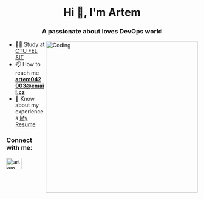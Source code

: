 <h1 align="center">Hi 👋, I'm Artem</h1>
<h3 align="center">A passionate about loves DevOps world</h3>
<img align="right" alt="Coding" width="400" src="https://media.istockphoto.com/id/1161702497/vector/team-of-programmer-concept-with-devops-software-development-practices-methodology-vector.jpg?s=612x612&w=0&k=20&c=5cqLQaudaYaXv3OdYQHjt-F-LhcuOiBhXWtHLMwj4PU=">

- 👨‍🎓 Study at [CTU FEL SIT](https://sit.fel.cvut.cz/)
- 📫 How to reach me **artem042003@email.cz**
- 📄 Know about my experiences [My Resume](https://docs.google.com/document/d/1gHSmBJmfDoBq_UM0pZlGY_SIrMDzkq9VC6-K2w250KE/edit?usp=drive_link)


<h3 align="left">Connect with me:</h3>
<p align="left">
<a href="https://linkedin.com/in/artem-aivazian-a18414261" target="blank"><img align="center" src="https://raw.githubusercontent.com/rahuldkjain/github-profile-readme-generator/master/src/images/icons/Social/linked-in-alt.svg" alt="artem aivazian" height="30" width="40" /></a>
</p>
